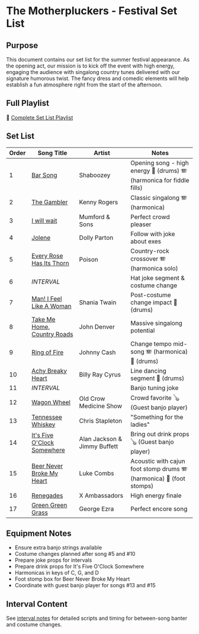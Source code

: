 # The Motherpluckers - Festival Set List

## Purpose

This document contains our set list for the summer festival appearance. As the opening act, our mission is to kick off the event with high energy, engaging the audience with singalong country tunes delivered with our signature humorous twist. The fancy dress and comedic elements will help establish a fun atmosphere right from the start of the afternoon.

## Full Playlist

🎵 [Complete Set List Playlist](https://youtube.com/playlist?list=PLAI8kjXHeiWjjR1pVIezv_u-Y5gUceVWj)

## Set List

| Order | Song Title                                                                             | Artist                       | Notes                                                                 |
| ----- | -------------------------------------------------------------------------------------- | ---------------------------- | --------------------------------------------------------------------- |
| 1     | [Bar Song](../Chords/bar-song-shaboozey.pro.md)                                        | Shaboozey                    | Opening song - high energy 🥁 (drums) 🪗 (harmonica for fiddle fills) |
| 2     | [The Gambler](../Chords/the-gambler-kenny-rogers.pro.md)                               | Kenny Rogers                 | Classic singalong 🪗 (harmonica)                                      |
| 3     | [I will wait](../Chords/i-will-wait-mumford-sons.pro.md)                               | Mumford & Sons               | Perfect crowd pleaser                                                 |
| 4     | [Jolene](../Chords/jolene-dolly-parton.pro.md)                                         | Dolly Parton                 | Follow with joke about exes                                           |
| 5     | [Every Rose Has Its Thorn](../Chords/every-rose-has-its-thorn-poison.pro.md)           | Poison                       | Country-rock crossover 🪗 (harmonica solo)                            |
| 6     | _INTERVAL_                                                                             |                              | Hat joke segment & costume change                                     |
| 7     | [Man! I Feel Like A Woman](../Chords/man-i-feel-like-a-woman-shania-twain.pro.md)      | Shania Twain                 | Post-costume change impact 🥁 (drums)                                 |
| 8     | [Take Me Home, Country Roads](../Chords/take-me-home-country-roads-john-denver.pro.md) | John Denver                  | Massive singalong potential                                           |
| 9     | [Ring of Fire](../Chords/ring-of-fire-johnny-cash.pro.md)                              | Johnny Cash                  | Change tempo mid-song 🪗 (harmonica) 🥁 (drums)                       |
| 10    | [Achy Breaky Heart](../Chords/achy-breaky-heart-billy-ray-cyrus.pro.md)                | Billy Ray Cyrus              | Line dancing segment 🥁 (drums)                                       |
| 11    | _INTERVAL_                                                                             |                              | Banjo tuning joke                                                     |
| 12    | [Wagon Wheel](../Chords/wagon-wheel-old-crow-medicine-show.pro.md)                     | Old Crow Medicine Show       | Crowd favorite 🪕 (Guest banjo player)                                |
| 13    | [Tennessee Whiskey](../Chords/tennessee-whiskey-chris-stapleton.pro.md)                | Chris Stapleton              | "Something for the ladies"                                            |
| 14    | [It's Five O'Clock Somewhere](../Chords/its-five-oclock-somewhere-alan-jackson.pro.md) | Alan Jackson & Jimmy Buffett | Bring out drink props 🪕 (Guest banjo player)                         |
| 15    | [Beer Never Broke My Heart](../Chords/beer-never-broke-my-heart-luke-combs.pro.md)     | Luke Combs                   | Acoustic with cajun foot stomp drums 🪗 (harmonica) 🥁 (foot stomps)  |
| 16    | [Renegades](../Chords/renegades-x-ambassadors.pro.md)                                  | X Ambassadors                | High energy finale                                                    |
| 17    | [Green Green Grass](../Chords/green-green-grass-george-ezra.pro.md)                    | George Ezra                  | Perfect encore song                                                   |

## Equipment Notes

- Ensure extra banjo strings available
- Costume changes planned after song #5 and #10
- Prepare joke props for intervals
- Prepare drink props for It's Five O'Clock Somewhere
- Harmonicas in keys of C, G, and D
- Foot stomp box for Beer Never Broke My Heart
- Coordinate with guest banjo player for songs #13 and #15

## Interval Content

See [interval notes](./2025-summer-festival-intervals.md) for detailed scripts and timing for between-song banter and costume changes.
